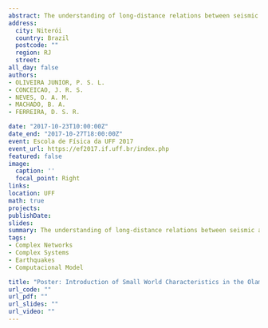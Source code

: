 ```yaml
---
abstract: The understanding of long-distance relations between seismic activities has for long been of interest to seismologists and geologists. Despite all the existing knowledge about the of seismic waves through slips on faults, much remains to be discovered regarding the dynamics responsible for these slips. A key step in deepening this knowledge is the study, analysis and modeling of the seismic distributions in space and time. In this paper we have used data from the world-wide earthquake catalog for the period between 1972 and 2011, to generate a network of sites around the world for earthquakes with magnitude $m\geq4.5$ in the Richter scale. Different from others papers for small regions, we considered the Earth as sphere to determine our cells using the latitude and longitude datas from the world-wide earthquake catalog because is not possible consider the Earth as flat. After the construction of the worldwide network seismic events we find properties that makes it clear the hypothesis of no long-range relationship between seismic events. the network construction, we have analyzed the results under two viewpoints. Firstly, in contrast to previous works, which have considered just small areas, we showed that the best fitting for networks of seismic events is not a pure power law, but a power law with exponential cutoff. We also have found that the global network presents small-world and scale-free properties which makes it clear that even a large spatial distance of these events are very close to one another. Our results reinforce the idea that the Earth is in a critical state and furthermore point towards temporal and spatial correlations between earthquakes in different places. We also sketch some future trends of our work. 
address:
  city: Niterói
  country: Brazil
  postcode: ""
  region: RJ
  street: 
all_day: false
authors: 
- OLIVEIRA JUNIOR, P. S. L.
- CONCEICAO, J. R. S.
- NEVES, O. A. M.
- MACHADO, B. A.
- FERREIRA, D. S. R.

date: "2017-10-23T10:00:00Z"
date_end: "2017-10-27T18:00:00Z"
event: Escola de Física da UFF 2017
event_url: https://ef2017.if.uff.br/index.php
featured: false
image:
  caption: ''
  focal_point: Right
links:
location: UFF
math: true
projects:
publishDate: 
slides: 
summary: The understanding of long-distance relations between seismic activities has for long been of interest to seismologists and geologists. Despite all the existing knowledge about the of seismic waves through slips on faults, much remains to be discovered regarding the dynamics responsible for these slips. A key step in deepening this knowledge is the study, analysis and modeling of the seismic distributions in space and time.
tags: 
- Complex Networks
- Complex Systems
- Earthquakes
- Computacional Model

title: "Poster: Introduction of Small World Characteristics in the Olami-Feder-Christensen Model"
url_code: ""
url_pdf: ""
url_slides: ""
url_video: ""
---
```

